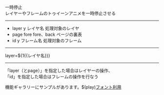 一時停止  
レイヤーやフレームのトゥイーンアニメを一時停止させる

***
- layer	y		レイヤ名	処理対象のレイヤ
- page		fore	fore、back	ページの裏表
- id	y		フレーム名	処理対象のフレーム

***
layer=${1{{レイヤ名}}}

***
「layer（とpage）」を指定した場合はレイヤーの操作、  
「id」を指定した場合はフレームの操作を行なう

機能ギャラリーにサンプルがあります。$(play)[フォント利用](https://famibee.github.io/SKYNovel_gallery/?cur=tag_tsy)
